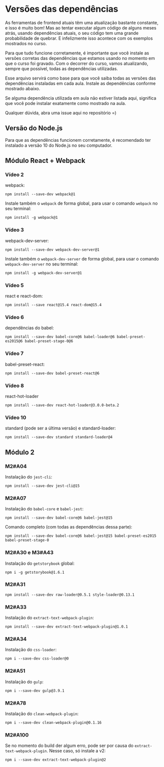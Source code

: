 # Versões das dependências

As ferramentas de frontend atuais têm uma atualização bastante constante, e isso é muito bom!
Mas ao tentar executar algum código de alguns meses atrás, usando dependências atuais, o seu
código tem uma grande probabilidade de quebrar. E infelizmente isso acontece com os exemplos mostrados no curso.

Para que tudo funcione corretamente, é importante que você instale as versões corretas das dependências
que estamos usando no momento em que o curso foi gravado. Com o decorrer do curso, vamos atualizando, sempre que
possível, todas as dependências utilizadas.

Esse arquivo servirá como base para que você saiba todas as versões das dependências instaladas em cada aula.
Instale as dependências conforme mostrado abaixo.

Se alguma dependência utilizada em aula não estiver listada aqui, significa que você pode instalar exatamente como mostrado na aula.

Qualquer dúvida, abra uma issue aqui no repositório =)

## Versão do Node.js

Para que as dependências funcionem corretamente, é recomendado ter instalado a versão 10 do Node.js no seu computador.

## Módulo React + Webpack

### Vídeo 2

webpack:

```
npm install --save-dev webpack@1
```

Instale também o `webpack` de forma global, para usar o comando `webpack` no seu terminal:

```
npm install -g webpack@1
```

### Vídeo 3

webpack-dev-server:

```
npm install --save-dev webpack-dev-server@1
```

Instale também o `webpack-dev-server` de forma global, para usar o comando `webpack-dev-server` no seu terminal:

```
npm install -g webpack-dev-server@1
```

### Vídeo 5

react e react-dom:

```
npm install --save react@15.4 react-dom@15.4
```

### Vídeo 6

dependências do babel:

```
npm install --save-dev babel-core@6 babel-loader@6 babel-preset-es2015@6 babel-preset-stage-0@6
```

### Vídeo 7

babel-preset-react:

```
npm install --save-dev babel-preset-react@6
```

### Vídeo 8

react-hot-loader

```
npm install --save-dev react-hot-loader@3.0.0-beta.2
```

### Vídeo 10

standard (pode ser a última versão) e standard-loader:

```
npm install --save-dev standard standard-loader@4
```

## Módulo 2

### M2#A04

Instalação do `jest-cli`:

```
npm install --save-dev jest-cli@15
```

### M2#A07

Instalação do `babel-core` e `babel-jest`:

```
npm install --save-dev babel-core@6 babel-jest@15
```

Comando completo (com todas as dependências dessa parte):

```
npm install --save-dev babel-core@6 babel-jest@15 babel-preset-es2015 babel-preset-stage-0
```

### M2#A30 e M3#A43

Instalação do `getstorybook` global:

```
npm i -g getstorybook@1.6.1
```

### M2#A31

```
npm install --save-dev raw-loader@0.5.1 style-loader@0.13.1
```

### M2#A33

Instalação do `extract-text-webpack-plugin`:

```
npm install --save-dev extract-text-webpack-plugin@1.0.1
```

### M2#A34

Instalação do `css-loader`:

```
npm i --save-dev css-loader@0
```

### M2#A51

Instalação do `gulp`:

```
npm i --save-dev gulp@3.9.1
```

### M2#A78

Instalação do `clean-webpack-plugin`:

```
npm i --save-dev clean-webpack-plugin@0.1.16
```

### M2#A100

Se no momento do build der algum erro, pode ser por causa do `extract-text-webpack-plugin`. Nesse caso, só instale a v2:

```
npm i --save-dev extract-text-webpack-plugin@2
```
